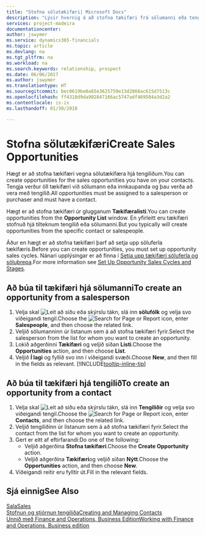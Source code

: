 ```yaml
---
title: "Stofna sölutækifæri| Microsoft Docs"
description: "Lýsir hvernig á að stofna tækifæri frá sölumanni eða tengilið í Finance and Operations, Business Edition."
services: project-madeira
documentationcenter: 
author: jswymer
ms.service: dynamics365-financials
ms.topic: article
ms.devlang: na
ms.tgt_pltfrm: na
ms.workload: na
ms.search.keywords: relationship, prospect
ms.date: 06/06/2017
ms.author: jswymer
ms.translationtype: HT
ms.sourcegitcommit: bec0619be0a65e3625759e13d2866ac615d7513c
ms.openlocfilehash: ff4318d9da902847166ac5747adf469584a3d2a2
ms.contentlocale: is-is
ms.lasthandoff: 01/30/2018

---
```

# <a name="create-sales-opportunities"></a><span data-ttu-id="6c081-103">Stofna sölutækifæri</span><span class="sxs-lookup"><span data-stu-id="6c081-103">Create Sales Opportunities</span></span>
<span data-ttu-id="6c081-104">Hægt er að stofna tækifæri vegna sölutækifæra hjá tengiliðum.</span><span class="sxs-lookup"><span data-stu-id="6c081-104">You can create opportunities for the sales opportunities you have on your contacts.</span></span> <span data-ttu-id="6c081-105">Tengja verður öll tækifæri við sölumann eða innkaupanda og þau verða að vera með tengilið.</span><span class="sxs-lookup"><span data-stu-id="6c081-105">All opportunities must be assigned to a salesperson or purchaser and must have a contact.</span></span>

<span data-ttu-id="6c081-106">Hægt er að stofna tækifæri úr glugganum **Tækifæralisti**.</span><span class="sxs-lookup"><span data-stu-id="6c081-106">You can create opportunities from the **Opportunity List** window.</span></span> <span data-ttu-id="6c081-107">En yfirleitt eru tækifæri stofnuð hjá tilteknum tengilið eða sölumanni.</span><span class="sxs-lookup"><span data-stu-id="6c081-107">But you typically will create opportunities from the specific contact or salespeople.</span></span>

<span data-ttu-id="6c081-108">Áður en hægt er að stofna tækifæri þarf að setja upp söluferla tækifæris.</span><span class="sxs-lookup"><span data-stu-id="6c081-108">Before you can create opportunities, you must set up opportunity sales cycles.</span></span> <span data-ttu-id="6c081-109">Nánari upplýsingar er að finna í [Setja upp tækifæri söluferla og söluþrepa](marketing-how-setup-opportunity-sales-cycles-stages.md).</span><span class="sxs-lookup"><span data-stu-id="6c081-109">For more information see [Set Up Opportunity Sales Cycles and Stages](marketing-how-setup-opportunity-sales-cycles-stages.md).</span></span>

## <a name="to-create-an-opportunity-from-a-salesperson"></a><span data-ttu-id="6c081-110">Að búa til tækifæri hjá sölumanni</span><span class="sxs-lookup"><span data-stu-id="6c081-110">To create an opportunity from a salesperson</span></span>
1. <span data-ttu-id="6c081-111">Velja skal ![Leit að síðu eða skýrslu](media/ui-search/search_small.png "Leit að síðu eða skýrslu táknið") tákn, slá inn **sölufólk** og velja svo viðeigandi tengil.</span><span class="sxs-lookup"><span data-stu-id="6c081-111">Choose the ![Search for Page or Report](media/ui-search/search_small.png "Search for Page or Report icon") icon, enter **Salespeople**, and then choose the related link.</span></span>
2. <span data-ttu-id="6c081-112">Veljið sölumanninn úr listanum sem á að stofna tækifæri fyrir.</span><span class="sxs-lookup"><span data-stu-id="6c081-112">Select the salesperson from the list for whom you want to create an opportunity.</span></span>
3. <span data-ttu-id="6c081-113">Lokið aðgerðinni **Tækifæri** og veljið síðan **Listi**.</span><span class="sxs-lookup"><span data-stu-id="6c081-113">Choose the **Opportunities** action, and then choose **List**.</span></span>
4. <span data-ttu-id="6c081-114">Veljið **Í lagi** og fyllið svo inn í viðeigandi svæði.</span><span class="sxs-lookup"><span data-stu-id="6c081-114">Choose **New**, and then fill in the fields as relevant.</span></span> [!INCLUDE[tooltip-inline-tip](includes/tooltip-inline-tip_md.md)]  



## <a name="to-create-an-opportunity-from-a-contact"></a><span data-ttu-id="6c081-115">Að búa til tækifæri hjá tengilið</span><span class="sxs-lookup"><span data-stu-id="6c081-115">To create an opportunity from a contact</span></span>
1. <span data-ttu-id="6c081-116">Velja skal ![Leit að síðu eða skýrslu](media/ui-search/search_small.png "Leit að síðu eða skýrslu táknið") tákn, slá inn  **Tengiliðir** og velja svo viðeigandi tengil.</span><span class="sxs-lookup"><span data-stu-id="6c081-116">Choose the ![Search for Page or Report](media/ui-search/search_small.png "Search for Page or Report icon") icon, enter **Contacts**, and then choose the related link.</span></span>
2. <span data-ttu-id="6c081-117">Veljið tengiliðinn úr listanum sem á að stofna tækifæri fyrir.</span><span class="sxs-lookup"><span data-stu-id="6c081-117">Select the contact from the list for whom you want to create an opportunity.</span></span>
3. <span data-ttu-id="6c081-118">Gert er eitt af eftirfarandi:</span><span class="sxs-lookup"><span data-stu-id="6c081-118">Do one of the following:</span></span>
   * <span data-ttu-id="6c081-119">Veljið aðgerðina **Stofna tækifæri**.</span><span class="sxs-lookup"><span data-stu-id="6c081-119">Choose the **Create Opportunity** action.</span></span>
   * <span data-ttu-id="6c081-120">Veljið aðgerðina **Tækifæri**og veljið síðan **Nýtt**.</span><span class="sxs-lookup"><span data-stu-id="6c081-120">Choose the  **Opportunities** action, and then choose **New**.</span></span>
4. <span data-ttu-id="6c081-121">Viðeigandi reitir eru fylltir út.</span><span class="sxs-lookup"><span data-stu-id="6c081-121">Fill in the relevant fields.</span></span>

## <a name="see-also"></a><span data-ttu-id="6c081-122">Sjá einnig</span><span class="sxs-lookup"><span data-stu-id="6c081-122">See Also</span></span>
[<span data-ttu-id="6c081-123">Sala</span><span class="sxs-lookup"><span data-stu-id="6c081-123">Sales</span></span>](sales-manage-sales.md)  
[<span data-ttu-id="6c081-124">Stofnun og stjórnun tengiliða</span><span class="sxs-lookup"><span data-stu-id="6c081-124">Creating and Managing Contacts</span></span>](marketing-contacts.md)  
[<span data-ttu-id="6c081-125">Unnið með Finance and Operations, Business Edition</span><span class="sxs-lookup"><span data-stu-id="6c081-125">Working with Finance and Operations, Business edition</span></span>](ui-work-product.md)

